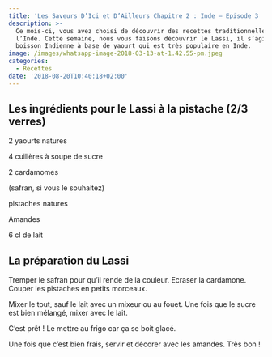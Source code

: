 ```yaml
---
title: 'Les Saveurs D’Ici et D’Ailleurs Chapitre 2 : Inde – Episode 3 : Lassi'
description: >-
  Ce mois-ci, vous avez choisi de découvrir des recettes traditionnelles de
  l’Inde. Cette semaine, nous vous faisons découvrir le Lassi, il s’agit d’une
  boisson Indienne à base de yaourt qui est très populaire en Inde.
image: /images/whatsapp-image-2018-03-13-at-1.42.55-pm.jpeg
categories:
  - Recettes
date: '2018-08-20T10:40:18+02:00'
---
```

## Les ingrédients pour le Lassi à la pistache (2/3 verres)

2 yaourts natures

4 cuillères à soupe de sucre

2 cardamomes

(safran, si vous le souhaitez)

pistaches natures

Amandes

6 cl de lait



## La préparation du Lassi



 



Tremper le safran pour qu’il rende de la couleur. Ecraser la cardamone. Couper les pistaches en petits morceaux.

Mixer le tout, sauf le lait avec un mixeur ou au fouet. Une fois que le sucre est bien mélangé, mixer avec le lait.

C’est prêt ! Le mettre au frigo car ça se boit glacé.

Une fois que c’est bien frais, servir et décorer avec les amandes. Très bon !
